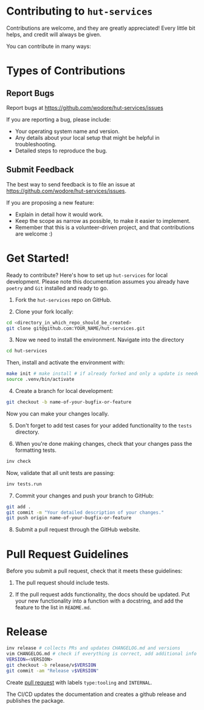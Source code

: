 # Contributing to `hut-services`

Contributions are welcome, and they are greatly appreciated!
Every little bit helps, and credit will always be given.

You can contribute in many ways:

# Types of Contributions

## Report Bugs

Report bugs at https://github.com/wodore/hut-services/issues

If you are reporting a bug, please include:

- Your operating system name and version.
- Any details about your local setup that might be helpful in troubleshooting.
- Detailed steps to reproduce the bug.

## Submit Feedback

The best way to send feedback is to file an issue at https://github.com/wodore/hut-services/issues.

If you are proposing a new feature:

- Explain in detail how it would work.
- Keep the scope as narrow as possible, to make it easier to implement.
- Remember that this is a volunteer-driven project, and that contributions
  are welcome :)

# Get Started!

Ready to contribute? Here's how to set up `hut-services` for local development.
Please note this documentation assumes you already have `poetry` and `Git` installed and ready to go.

1. Fork the `hut-services` repo on GitHub.

2. Clone your fork locally:

```bash
cd <directory_in_which_repo_should_be_created>
git clone git@github.com:YOUR_NAME/hut-services.git
```

3. Now we need to install the environment. Navigate into the directory

```bash
cd hut-services
```


Then, install and activate the environment with:

```bash
make init # make install # if already forked and only a update is needed
source .venv/bin/activate
```

4. Create a branch for local development:

```bash
git checkout -b name-of-your-bugfix-or-feature
```

Now you can make your changes locally.

5. Don't forget to add test cases for your added functionality to the `tests` directory.

6. When you're done making changes, check that your changes pass the formatting tests.

```bash
inv check
```

Now, validate that all unit tests are passing:

```bash
inv tests.run
```

7. Commit your changes and push your branch to GitHub:

```bash
git add .
git commit -m "Your detailed description of your changes."
git push origin name-of-your-bugfix-or-feature
```

8. Submit a pull request through the GitHub website.

# Pull Request Guidelines

Before you submit a pull request, check that it meets these guidelines:

1. The pull request should include tests.

2. If the pull request adds functionality, the docs should be updated.
   Put your new functionality into a function with a docstring, and add the feature to the list in `README.md`.

# Release

```bash
inv release # collects PRs and updates CHANGELOG.md and versions
vim CHANGELOG.md # check if everything is correct, add additional info if needed.
VERSION=<VERSION>
git checkout -b release/v$VERSION
git commit -am "Release v$VERSION"
```

Create [pull request](https://github.com/wodore/hut-services/pull/new) with labels `type:tooling` and `INTERNAL`.

The CI/CD updates the documentation and creates a github release and publishes the package.
